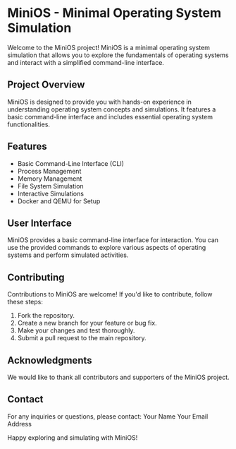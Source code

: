 # MiniOS - Minimal Operating System Simulation

Welcome to the MiniOS project! MiniOS is a minimal operating system simulation that allows you to explore the fundamentals of operating systems and interact with a simplified command-line interface.

## Project Overview

MiniOS is designed to provide you with hands-on experience in understanding operating system concepts and simulations. It features a basic command-line interface and includes essential operating system functionalities.

## Features

- Basic Command-Line Interface (CLI)
- Process Management
- Memory Management
- File System Simulation
- Interactive Simulations
- Docker and QEMU for Setup

## User Interface

MiniOS provides a basic command-line interface for interaction. You can use the provided commands to explore various aspects of operating systems and perform simulated activities.

## Contributing

Contributions to MiniOS are welcome! If you'd like to contribute, follow these steps:

1. Fork the repository.
2. Create a new branch for your feature or bug fix.
3. Make your changes and test thoroughly.
4. Submit a pull request to the main repository.

## Acknowledgments

We would like to thank all contributors and supporters of the MiniOS project.

## Contact

For any inquiries or questions, please contact:
Your Name
Your Email Address

Happy exploring and simulating with MiniOS!
